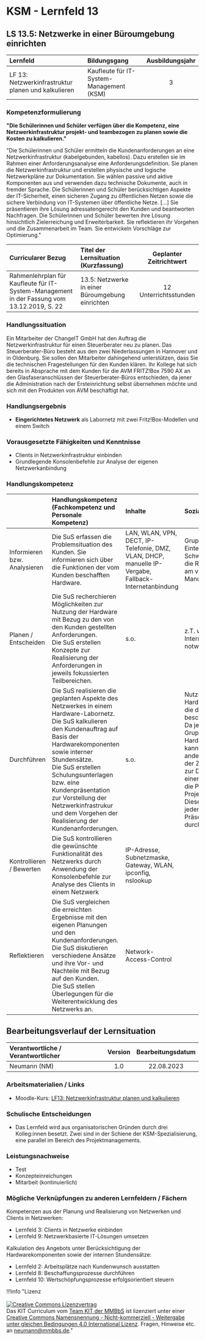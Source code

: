 # KSM - Lernfeld 13

## LS 13.5: Netzwerke in einer Büroumgebung einrichten

| Lernfeld | Bildungsgang | Ausbildungsjahr |
| :--- | :--- | :---: |
| LF 13:</br>Netzwerkinfrastruktur planen und kalkulieren | Kaufleute für IT-System-Management (KSM) | 3 |

### Kompetenzformulierung

**"Die Schülerinnen und Schüler verfügen über die Kompetenz, eine Netzwerkinfrastruktur projekt- und teambezogen zu planen sowie die Kosten zu kalkulieren."**

"Die Schülerinnen und Schüler ermitteln die Kundenanforderungen an eine Netzwerkinfrastruktur (kabelgebunden, kabellos). Dazu erstellen sie im Rahmen einer Anforderungsanalyse eine Anforderungsdefinition. Sie planen die Netzwerkinfrastruktur und erstellen physische und logische Netzwerkpläne zur Dokumentation. Sie wählen passive und aktive Komponenten aus und verwenden dazu technische Dokumente, auch in fremder Sprache. Die Schülerinnen und Schüler berücksichtigen Aspekte der IT-Sicherheit, einen sicheren Zugang zu öffentlichen Netzen sowie die sichere Verbindung von IT-Systemen über öffentliche Netze. [...] Sie präsentieren ihre Lösung adressatengerecht den Kunden und beantworten Nachfragen. Die Schülerinnen und Schüler bewerten ihre Lösung hinsichtlich Zielerreichung und Erweiterbarkeit. Sie reflektieren ihr Vorgehen und die Zusammenarbeit im Team. Sie entwickeln Vorschläge zur Optimierung."

| Curricularer Bezug | Titel der Lernsituation (Kurzfassung) | Geplanter Zeitrichtwert |
| :--- | :--- | :---: |
| Rahmenlehrplan für Kaufleute für IT-System-Management in der Fassung vom 13.12.2019, S. 22 | 13.5: Netzwerke in einer Büroumgebung einrichten | 12 Unterrichtsstunden |

### Handlungssituation

Ein Mitarbeiter der ChangeIT GmbH hat den Auftrag die Netzwerkinfrastruktur für einen Steuerberater neu zu planen. Das Steuerberater-Büro besteht aus den zwei Niederlassungen in Hannover und in Oldenburg. Sie sollen den Mitarbeiter dahingehend unterstützen, dass Sie die technischen Fragestellungen für den Kunden klären. Ihr Kollege hat sich bereits in Absprache mit dem Kunden für die AVM FRITZ!Box 7590 AX an den Glasfaseranschlüssen der Steuerberater-Büros entschieden, da jener die Administration nach der Ersteinrichtung selbst übernehmen möchte und sich mit den Produkten von AVM beschäftigt hat.

### Handlungsergebnis

- **Eingerichtetes Netzwerk** als Labornetz mit zwei Fritz!Box-Modellen und einem Switch

<div style="page-break-after: always;"></div>

### Vorausgesetzte Fähigkeiten und Kenntnisse

- Clients in Netzwerkinfrastruktur einbinden
- Grundlegende Konsolenbefehle zur Analyse der eigenen Netzwerkanbindung

### Handlungskompetenz

| | Handlungskompetenz</br>(Fachkompetenz und Personale Kompetenz) | Inhalte | Sozialform/Methoden |
| :--- | :--- | :--- | :--- |
| Informieren bzw. Analysieren | Die SuS erfassen die Problemsituation des Kunden. Sie informieren sich über die Funktionen der vom Kunden beschafften Hardware. | LAN, WLAN, VPN, DECT, IP-Telefonie, DMZ, VLAN, DHCP, manuelle IP-Vergabe, Fallback-Internetanbindung | Gruppenarbeit mit Einteilung von Schwerpunkten für die Recherche. Arbeit am vollständigen Manual der Hardware. |
| Planen / Entscheiden | Die SuS recherchieren Möglichkeiten zur Nutzung der Hardware mit Bezug zu den von den Kunden gestellten Anforderungen.<br>Die SuS erstellen Konzepte zur Realisierung der Anforderungen in jeweils fokussierten Teilbereichen. | s.o. | z.T. weiterführende Internetrecherche notwendig |
| Durchführen | Die SuS realisieren die geplanten Aspekte des Netzwerkes in einem Hardware-Labornetz.<br> Die SuS kalkulieren den Kundenauftrag auf Basis der Hardwarekomponenten sowie interner Stundensätze.<br>Die SuS erstellen Schulungsunterlagen bzw. eine Kundenpräsentation zur Vorstellung der Netzwerkinfrastrukur und dem Vorgehen der Realisierung der Kundenanforderungen. | s.o. | Nutzung der Hardwareprodukte, die der Kunde zuvor beschafft hat.<br>Da jeweils nur eine Gruppe an der Hardware arbeiten kann, führen die anderen Gruppen in der Zeit die Planungen zur Durchführung einer Schulung und die Präsentation des Projektes durch. <br>Diese Phase ist in jedem Fall im Präsenzunterricht durchzuführen. |
| Kontrollieren / Bewerten | Die SuS kontrollieren die gewünschte Funktionalität des Netzwerks durch Anwendung der Konsolenbefehle zur Analyse des Clients in einem Netzwerk | IP-Adresse, Subnetzmaske, Gateway, WLAN, ipconfig, nslookup | |
| Reflektieren | Die SuS vergleichen die erreichten Ergebnisse mit den eigenen Planungen und den Kundenanforderungen.<br>Die SuS diskutieren verschiedene Ansätze und ihre Vor- und Nachteile mit Bezug auf den Kunden.<br>Die SuS stellen Überlegungen für die Weiterentwicklung des Netzwerks an. | Network-Access-Control | |

## Bearbeitungsverlauf der Lernsituation

| Verantwortliche / Verantwortlicher | Version | Bearbeitungsdatum |
| :--- | :---: | :---: |
| Neumann (NM) | 1.0 | 22.08.2023 |

### Arbeitsmaterialien / Links

- Moodle-Kurs: [LF13: Netzwerkinfrastruktur planen und kalkulieren
](http://localhost)

### Schulische Entscheidungen

- Das Lernfeld wird aus organisatorischen Gründen durch drei Kolleg:innen besetzt. Zwei sind in der Schiene der KSM-Spezialisierung, eine parallel im Bereich des Projektmanagements.

<div style="page-break-after: always;"></div>

### Leistungsnachweise

- Test
- Konzepteinreichungen
- Mitarbeit (kontinuierlich)

### Mögliche Verknüpfungen zu anderen Lernfeldern / Fächern

Kompetenzen aus der Planung und Realisierung von Netzwerken und Clients in Netzwerken:

- Lernfeld 3: Clients in Netzwerke einbinden
- Lernfeld 9: Netzwerkbasierte IT-Lösungen umsetzen

Kalkulation des Angebots unter Berücksichtigung der Hardwarekomponenten sowie der internen Stundensätze:

- Lernfeld 2: Arbeitsplätze nach Kundenwunsch ausstatten
- Lernfeld 8: Beschaffungsprozesse durchführen
- Lernfeld 10: Wertschöpfungsprozesse erfolgsorientiert steuern

!!!info "Lizenz<br><br><a rel="license" href="http://creativecommons.org/licenses/by-nc-sa/4.0/"><img alt="Creative Commons Lizenzvertrag" style="border-width:0" src="https://i.creativecommons.org/l/by-nc-sa/4.0/88x31.png" /></a><br /><span xmlns:dct="http://purl.org/dc/terms/" property="dct:title">Das KIT Curriculum</span> vom <a xmlns:cc="http://creativecommons.org/ns#" href="https://herr-nm.github.io/KIT-Curriculum/" property="cc:attributionName" rel="cc:attributionURL">Team KIT der MMBbS</a> ist lizenziert unter einer <a rel="license" href="http://creativecommons.org/licenses/by-nc-sa/4.0/">Creative Commons Namensnennung - Nicht-kommerziell - Weitergabe unter gleichen Bedingungen 4.0 International Lizenz</a>. Fragen, Hinweise etc. an neumann@mmbbs.de."